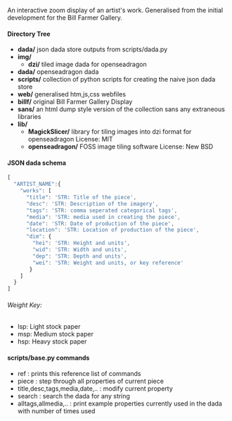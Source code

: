 An interactive zoom display of an artist's work.
Generalised from the initial development for the Bill Farmer Gallery.


#### Directory Tree
* **dada/** json dada store outputs from scripts/dada.py
* **img/**
  * **dzi/** tiled image dada for openseadragon
* **dada/** openseadragon dada
* **scripts/** collection of python scripts for creating the naive json dada store
*  **web/**  generalised htm,js,css webfiles
  * **billf/** original Bill Farmer Gallery Display
  * **sans/** an html dump style version of the collection sans any extraneous libraries
  * **lib/**
    * **MagickSlicer/** library for tiling images into dzi format for openseadragon   License: MIT
    * **openseadragon/** FOSS image tiling software   License: New BSD



#### JSON dada schema
```javascript
[
  "ARTIST_NAME":{
    "works": [
      "title": 'STR: Title of the piece',
      "desc": 'STR: Description of the imagery',
      "tags": 'STR: comma seperated categorical tags',
      "media": 'STR: media used in creating the piece',
      "date": 'STR: Date of production of the piece',
      "location": 'STR: Location of production of the piece',
      "dim": {
        "hei": 'STR: Height and units',
        "wid": 'STR: Width and units',
        "dep": 'STR: Depth and units',
        "wei": 'STR: Weight and units, or key reference'
       }
    ]
  }
]
```
###### Weight Key:
* lsp: Light stock paper
* msp: Medium stock paper
* hsp: Heavy stock paper

#### scripts/base.py commands 
* ref : prints this reference list of commands
* piece : step through all properties of current piece
* title,desc,tags,media,date,.. : modify current property
* search : search the dada for any string
* alltags,allmedia,.. : print example properties currently used in the dada with number of times used

